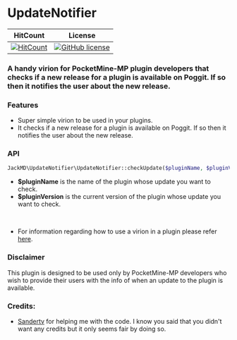 # UpdateNotifier

| HitCount | License |
|:--:|:--:|
|[![HitCount](http://hits.dwyl.io/JackMD/UpdateNotifier.svg)](http://hits.dwyl.io/JackMD/UpdateNotifier)|[![GitHub license](https://img.shields.io/github/license/JackMD/UpdateNotifier.svg)](https://github.com/JackMD/UpdateNotifier/blob/master/LICENSE)|

### A handy virion for PocketMine-MP plugin developers that checks if a new release for a plugin is available on Poggit. If so then it notifies the user about the new release.

### Features

- Super simple virion to be used in your plugins.
- It checks if a new release for a plugin is available on Poggit. If so then it notifies the user about the new release.

### API

```php
JackMD\UpdateNotifier\UpdateNotifier::checkUpdate($pluginName, $pluginVersion);
```
- **$pluginName** is the name of the plugin whose update you want to check.
- **$pluginVersion** is the current version of the plugin whose update you want to check.

<br />

- For information regarding how to use a virion in a plugin please refer [here](https://poggit.github.io/support/virion.html).

### Disclaimer

This plugin is designed to be used only by PocketMine-MP developers who wish to provide their users with the info of when an update to the plugin is available.

### Credits:

- [Sandertv](https://github.com/Sandertv) for helping me with the code. I know you said that you didn't want any credits but it only seems fair by doing so.
